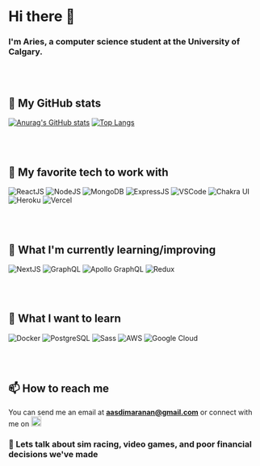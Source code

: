 # Hi there 👋
### I'm Aries, a computer science student at the University of Calgary.

<br/>
<br/>


## 🔭 My GitHub stats
[![Anurag's GitHub stats](https://github-readme-stats.vercel.app/api?username=AD-Blue&theme=tokyonight)](https://github.com/anuraghazra/github-readme-stats)
[![Top Langs](https://github-readme-stats.vercel.app/api/top-langs/?username=AD-Blue&theme=tokyonight)](https://github.com/anuraghazra/github-readme-stats)

<br/>
<br/>

## 🌟 My favorite tech to work with
![ReactJS](https://img.shields.io/badge/-ReactJS-61DAFB?logo=react)
![NodeJS](https://img.shields.io/badge/-NodeJS-339933?logo=node-dot-js)
![MongoDB](https://img.shields.io/badge/-MongoDB-47A248?logo=mongodb)
![ExpressJS](https://img.shields.io/badge/-ExpressJS-000000?logo=express)
![VSCode](https://img.shields.io/badge/-VSCode-007ACC?logo=visual-studio-code)
![Chakra UI](https://img.shields.io/badge/-Chakra%20UI-319795?logo=chakra-ui)
![Heroku](https://img.shields.io/badge/-Heroku-430098?logo=heroku)
![Vercel](https://img.shields.io/badge/-Vercel-000000?logo=vercel)

<br/>
<br/>

## 🌱 What I'm currently learning/improving
![NextJS](https://img.shields.io/badge/-NextJS-000000?logo=next-dot-js)
![GraphQL](https://img.shields.io/badge/-GraphQL-E434AA?logo=graphql)
![Apollo GraphQL](https://img.shields.io/badge/-Apollo%20GraphQL-311C87?logo=apollo-graphql)
![Redux](https://img.shields.io/badge/-Redux-764ABC?logo=redux)

<br/>
<br/>

## 🤔 What I want to learn
![Docker](https://img.shields.io/badge/-Docker-2496ED?logo=docker)
![PostgreSQL](https://img.shields.io/badge/-PostgreSQL-4169E1?logo=postgresql)
![Sass](https://img.shields.io/badge/-Sass-CC6699?logo=sass)
![AWS](https://img.shields.io/badge/-AWS-232F3E?logo=amazon-aws)
![Google Cloud](https://img.shields.io/badge/-Google%20Cloud-4285F4?logo=google-cloud)

<br/>
<br/>

## 📫 How to reach me
You can send me an email at **aasdimaranan@gmail.com** or connect with me on <a href="https://www.linkedin.com/in/aries-dimaranan-5664b91a1/"><img height="20" src="https://github.com/WaylonWalker/WaylonWalker/blob/main/icon/linkedin.png?raw=true"></a>


### 💬 Lets talk about sim racing, video games, and poor financial decisions we've made

<!--
**AD-Blue/AD-Blue** is a ✨ _special_ ✨ repository because its `README.md` (this file) appears on your GitHub profile.

Here are some ideas to get you started:

- 🔭 I’m currently working on ...
- 🌱 I’m currently learning ...
- 👯 I’m looking to collaborate on ...
- 🤔 I’m looking for help with ...
- 💬 Ask me about ...
- 📫 How to reach me: ...
- 😄 Pronouns: ...
- ⚡ Fun fact: ...
-->
